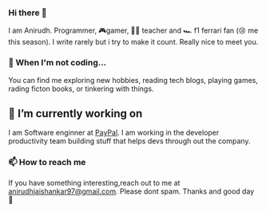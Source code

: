 ### Hi there 👋
I am Anirudh. Programmer, 🎮gamer, 👨‍🏫 teacher and 🏎️ f1 ferrari fan (😢 me this season). I write rarely but i try to make it count. Really nice to meet you.

### 🕺 When I'm not coding...
You can find me exploring new hobbies, reading tech blogs, playing games, rading ficton books, or tinkering with things. 

## 🔭 I’m currently working on
I am Software enginner at [PayPal](https://www.paypal.com/). I am working in the developer productivity team building stuff that helps devs through out the company.

### 📫 How to reach me
If you have something interesting,reach out to me at anirudhjaishankar97@gmail.com. Please dont spam. Thanks and good day 🌠


<!--
**anirudhjaishankar/anirudhjaishankar** is a ✨ _special_ ✨ repository because its `README.md` (this file) appears on your GitHub profile.

Here are some ideas to get you started:

- 🔭 I’m currently working on ...
- 🌱 I’m currently learning ...
- 👯 I’m looking to collaborate on ...
- 🤔 I’m looking for help with ...
- 💬 Ask me about ...
- 📫 How to reach me: ...
- 😄 Pronouns: ...
- ⚡ Fun fact: ...
-->
